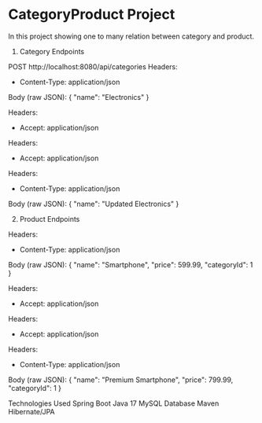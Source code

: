 ﻿# CategoryProduct  Project

  In this project showing one to many relation between category and product.
  1. Category Endpoints


POST http://localhost:8080/api/categories
Headers:
- Content-Type: application/json

Body (raw JSON):
{
    "name": "Electronics"
}



Headers:
- Accept: application/json


Headers:
- Accept: application/json


Headers:
- Content-Type: application/json

Body (raw JSON):
{
    "name": "Updated Electronics"
}



2. Product Endpoints


Headers:
- Content-Type: application/json

Body (raw JSON):
{
    "name": "Smartphone",
    "price": 599.99,
    "categoryId": 1
}


Headers:
- Accept: application/json


Headers:
- Accept: application/json


Headers:
- Content-Type: application/json

Body (raw JSON):
{
    "name": "Premium Smartphone",
    "price": 799.99,
    "categoryId": 1
}

 Technologies Used
Spring Boot 
Java 17
MySQL Database
Maven
Hibernate/JPA
